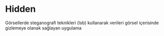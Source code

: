 # Hidden
Görsellerde steganografi teknikleri (lsb) kullanarak verileri görsel içerisinde gizlemeye olanak sağlayan uygulama
